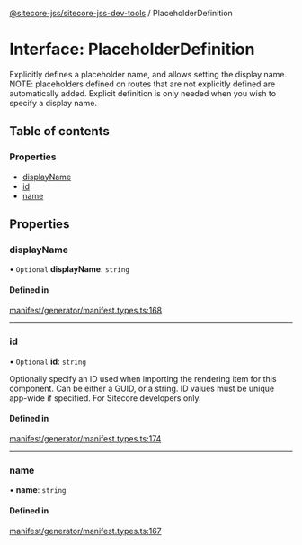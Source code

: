 [@sitecore-jss/sitecore-jss-dev-tools](../README.md) / PlaceholderDefinition

# Interface: PlaceholderDefinition

Explicitly defines a placeholder name, and allows setting the display name.
NOTE: placeholders defined on routes that are not explicitly defined are automatically added.
Explicit definition is only needed when you wish to specify a display name.

## Table of contents

### Properties

- [displayName](PlaceholderDefinition.md#displayname)
- [id](PlaceholderDefinition.md#id)
- [name](PlaceholderDefinition.md#name)

## Properties

### displayName

• `Optional` **displayName**: `string`

#### Defined in

[manifest/generator/manifest.types.ts:168](https://github.com/Sitecore/jss/blob/a9a4cb30d/packages/sitecore-jss-dev-tools/src/manifest/generator/manifest.types.ts#L168)

___

### id

• `Optional` **id**: `string`

Optionally specify an ID used when importing the rendering item for this component.
Can be either a GUID, or a string. ID values must be unique app-wide if specified.
For Sitecore developers only.

#### Defined in

[manifest/generator/manifest.types.ts:174](https://github.com/Sitecore/jss/blob/a9a4cb30d/packages/sitecore-jss-dev-tools/src/manifest/generator/manifest.types.ts#L174)

___

### name

• **name**: `string`

#### Defined in

[manifest/generator/manifest.types.ts:167](https://github.com/Sitecore/jss/blob/a9a4cb30d/packages/sitecore-jss-dev-tools/src/manifest/generator/manifest.types.ts#L167)
